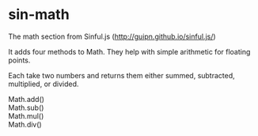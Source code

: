 # sin-math
The math section from Sinful.js (http://guipn.github.io/sinful.js/)

It adds four methods to Math. They help with simple arithmetic for floating points.

Each take two numbers and returns them either summed, subtracted, multiplied, or divided.

Math.add()  
Math.sub()  
Math.mul()  
Math.div()
